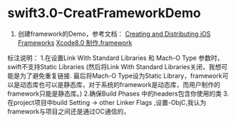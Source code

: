 # swift3.0-CreatFrameworkDemo
1. 创建framework的Demo，参考文档：
<a href="https://www.raywenderlich.com/126365/ios-frameworks-tutorial" target="view_window">Creating and Distributing iOS Frameworks</a>
<a href="http://blog.csdn.net/dcw050505/article/details/53122956" target="view_window">Xcode8.0 制作.framework</a>

标注说明：
1.在设置Link With Standard Libraries 和 Mach-O Type 参数时，swift不支持Static Libraries
(然后将Link With Standard Libraries关闭，我想可能是为了避免重复链接.
最后将Mach-O Type设为Static Library，framework可以是动态库也可以是静态库，对于系统的framework是动态库，而用户制作的framework只能是静态库。)
2.确保Build Phases 中的headers包含你使用的类
3.在project项目中build Setting -> other Linker Flags ,设置-ObjC,我认为framework与项目之间还是通过OC通信的，
